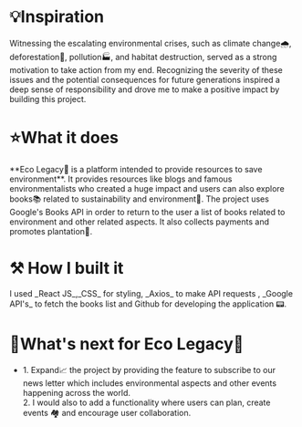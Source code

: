 
<h1>💡Inspiration</h1>
Witnessing the escalating environmental crises, such as climate change🌧️, deforestation🌲, pollution🏭, and habitat destruction, served as a strong motivation to take action from my end. Recognizing the severity of these issues and the potential consequences for future generations inspired a deep sense of responsibility and drove me to make a positive impact by building this project.

<h1>⭐What it does</h1>
**Eco Legacy🌳 is a platform intended to provide resources to save environment**. It provides resources like blogs and famous environmentalists who created a huge impact and users can also explore books📚 related to sustainability and environment🌲. The project uses Google's Books API in order to return to the user a list of books related to environment and other related aspects. It also collects payments and promotes plantation🌲.

<h1>⚒️ How I built it</h1>
I used _React JS_,_CSS_ for styling, _Axios_ to make API requests , _Google API's_ to fetch the books list and Github for developing the application 📟.

<h1>🔮What's next for Eco Legacy🌳</h1>
<ul>
<li>1. Expand📈 the project by providing the feature to subscribe to our news letter which includes environmental aspects and other events happening across the world.</li>
2. I would also to add a functionality where users can plan, create events 🏘️ and encourage user collaboration.
</ul>
